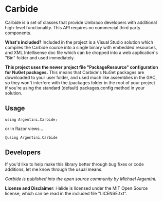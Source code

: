 Carbide
=======

Carbide is a set of classes that provide Umbraco developers with additional high-level functionality. This API requires no commercial third party components.

__What's included?__ Included in the project is a Visual Studio solution which compiles the Carbide source into a single binary with embedded resources, and XML Intellisense doc file which can be dropped into a web application's "Bin" folder and used immediately.

**This project uses the newer project file "PackageResource" configuration for NuGet packages.** This means that Carbide's NuGet packages are downloaded to your user folder, and used much like assemblies in the GAC, so they won't interfere with the /packages folder in the root of your project if you're using the standard (default) packages.config method in your solution.

Usage
-----
<pre><code>using Argentini.Carbide;</code></pre>
or in Razor views...
<pre><code>@using Argentini.Carbide</code></pre>

Developers
----------
If you'd like to help make this library better through bug fixes or code additions, let me know through the usual means.

_Carbide is published into the open source community by Michael Argentini._

__License and Disclaimer__: Halide is licensed under the MIT Open Source license, which can be read in the included file "LICENSE.txt".

